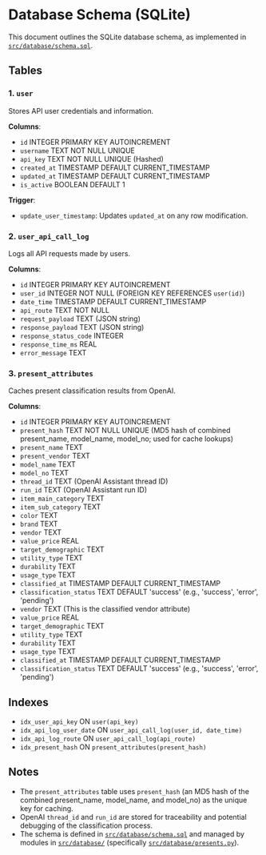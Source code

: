 # Database Schema (SQLite)

This document outlines the SQLite database schema, as implemented in [`src/database/schema.sql`](src/database/schema.sql:1).

## Tables

### 1. `user`
Stores API user credentials and information.

**Columns**:
- `id` INTEGER PRIMARY KEY AUTOINCREMENT
- `username` TEXT NOT NULL UNIQUE
- `api_key` TEXT NOT NULL UNIQUE (Hashed)
- `created_at` TIMESTAMP DEFAULT CURRENT_TIMESTAMP
- `updated_at` TIMESTAMP DEFAULT CURRENT_TIMESTAMP
- `is_active` BOOLEAN DEFAULT 1

**Trigger**:
- `update_user_timestamp`: Updates `updated_at` on any row modification.

### 2. `user_api_call_log`
Logs all API requests made by users.

**Columns**:
- `id` INTEGER PRIMARY KEY AUTOINCREMENT
- `user_id` INTEGER NOT NULL (FOREIGN KEY REFERENCES `user(id)`)
- `date_time` TIMESTAMP DEFAULT CURRENT_TIMESTAMP
- `api_route` TEXT NOT NULL
- `request_payload` TEXT (JSON string)
- `response_payload` TEXT (JSON string)
- `response_status_code` INTEGER
- `response_time_ms` REAL
- `error_message` TEXT

### 3. `present_attributes`
Caches present classification results from OpenAI.

**Columns**:
- `id` INTEGER PRIMARY KEY AUTOINCREMENT
- `present_hash` TEXT NOT NULL UNIQUE (MD5 hash of combined present_name, model_name, model_no; used for cache lookups)
- `present_name` TEXT
- `present_vendor` TEXT
- `model_name` TEXT
- `model_no` TEXT
- `thread_id` TEXT (OpenAI Assistant thread ID)
- `run_id` TEXT (OpenAI Assistant run ID)
- `item_main_category` TEXT
- `item_sub_category` TEXT
- `color` TEXT
- `brand` TEXT
- `vendor` TEXT
- `value_price` REAL
- `target_demographic` TEXT
- `utility_type` TEXT
- `durability` TEXT
- `usage_type` TEXT
- `classified_at` TIMESTAMP DEFAULT CURRENT_TIMESTAMP
- `classification_status` TEXT DEFAULT 'success' (e.g., 'success', 'error', 'pending')
- `vendor` TEXT (This is the classified vendor attribute)
- `value_price` REAL
- `target_demographic` TEXT
- `utility_type` TEXT
- `durability` TEXT
- `usage_type` TEXT
- `classified_at` TIMESTAMP DEFAULT CURRENT_TIMESTAMP
- `classification_status` TEXT DEFAULT 'success' (e.g., 'success', 'error', 'pending')

## Indexes
- `idx_user_api_key` ON `user(api_key)`
- `idx_api_log_user_date` ON `user_api_call_log(user_id, date_time)`
- `idx_api_log_route` ON `user_api_call_log(api_route)`
- `idx_present_hash` ON `present_attributes(present_hash)`

## Notes
- The `present_attributes` table uses `present_hash` (an MD5 hash of the combined present_name, model_name, and model_no) as the unique key for caching.
- OpenAI `thread_id` and `run_id` are stored for traceability and potential debugging of the classification process.
- The schema is defined in [`src/database/schema.sql`](src/database/schema.sql:1) and managed by modules in [`src/database/`](src/database/:1) (specifically [`src/database/presents.py`](src/database/presents.py:1)).
